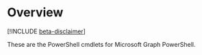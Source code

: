 

# Overview

[!INCLUDE [beta-disclaimer](../../includes/beta-disclaimer.md)]

These are the PowerShell cmdlets for Microsoft Graph PowerShell.
